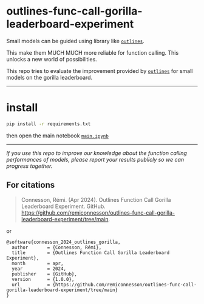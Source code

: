 # outlines-func-call-gorilla-leaderboard-experiment
Small models can be guided using library like [`outlines`](https://github.com/outlines-dev/outlines). 

This make them MUCH MUCH more reliable for function calling. This unlocks a new world of possibilities. 

This repo tries to evaluate the improvement provided by [`outlines`](https://github.com/outlines-dev/outlines) for small models on the gorilla leaderboard.

---

# install

```bash
pip install -r requirements.txt
```

then open the main notebook [`main.ipynb`](./main.ipynb)

---

_If you use this repo to improve our knowledge about the function calling performances of models, please report your results publicly so we can progress together._


## For citations

> Connesson, Rémi. (Apr 2024). Outlines Function Call Gorilla Leaderboard Experiment. GitHub. https://github.com/remiconnesson/outlines-func-call-gorilla-leaderboard-experiment/tree/main.

or 

```
@software{connesson_2024_outlines_gorilla,
  author       = {Connesson, Rémi},
  title        = {Outlines Function Call Gorilla Leaderboard Experiment},
  month        = apr,
  year         = 2024,
  publisher    = {GitHub},
  version      = {1.0.0},
  url          = {https://github.com/remiconnesson/outlines-func-call-gorilla-leaderboard-experiment/tree/main}
}
```
